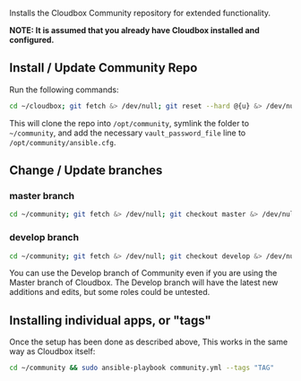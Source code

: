 Installs the Cloudbox Community repository for extended functionality.

**NOTE: It is assumed that you already have Cloudbox installed and configured.**

## Install / Update Community Repo

Run the following commands:

```bash
cd ~/cloudbox; git fetch &> /dev/null; git reset --hard @{u} &> /dev/null; sudo ansible-playbook cloudbox.yml --tags community
```

This will clone the repo into `/opt/community`, symlink the folder to `~/community`, and add the necessary `vault_password_file` line to `/opt/community/ansible.cfg`.  

## Change / Update branches

### master branch

```bash
cd ~/community; git fetch &> /dev/null; git checkout master &> /dev/null; git reset --hard @{u} &> /dev/null
```

### develop branch


```bash
cd ~/community; git fetch &> /dev/null; git checkout develop &> /dev/null; git reset --hard @{u} &> /dev/null
```
You can use the Develop branch of Community even if you are using the Master branch of Cloudbox.  The Develop branch will have the latest new additions and edits, but some roles could be untested.


## Installing individual apps, or "tags"

Once the setup has been done as described above, This works in the same way as Cloudbox itself:

```bash
cd ~/community && sudo ansible-playbook community.yml --tags "TAG"
```